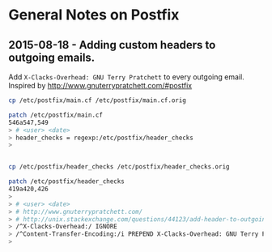 # General Notes on Postfix

## 2015-08-18 - Adding custom headers to outgoing emails.

Add `X-Clacks-Overhead: GNU Terry Pratchett` to every outgoing email. Inspired by http://www.gnuterrypratchett.com/#postfix


```bash
cp /etc/postfix/main.cf /etc/postfix/main.cf.orig

patch /etc/postfix/main.cf
546a547,549
> # <user> <date>
> header_checks = regexp:/etc/postfix/header_checks
> 


cp /etc/postfix/header_checks /etc/postfix/header_checks.orig

patch /etc/postfix/header_checks
419a420,426
> 
> # <user> <date>
> # http://www.gnuterrypratchett.com/
> # http://unix.stackexchange.com/questions/44123/add-header-to-outgoing-email-with-postfix
> /^X-Clacks-Overhead:/ IGNORE
> /^Content-Transfer-Encoding:/i PREPEND X-Clacks-Overhead: GNU Terry Pratchett
> 

```

